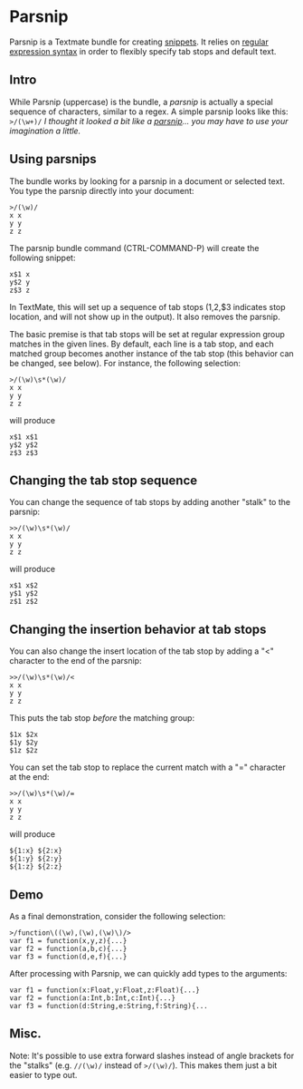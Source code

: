 # Parsnip #

Parsnip is a Textmate bundle for creating [snippets](http://manual.macromates.com/en/snippets).  It relies on [regular expression syntax](http://www.regular-expressions.info/reference.html) in order to flexibly specify tab stops and default text.
## Intro ##

While Parsnip (uppercase) is the bundle, a *parsnip* is actually a special sequence of characters, similar to a regex. A simple parsnip looks like this:
`>/(\w+)/`
*I thought it looked a bit like a [parsnip](http://en.wikipedia.org/wiki/Parsnip)... you may have to use your imagination a little.*

## Using parsnips ##
The bundle works by looking for a parsnip in a document or selected text. You type the parsnip directly into your document:

	>/(\w)/
	x x
	y y
	z z
	
The parsnip bundle command (CTRL-COMMAND-P) will create the following snippet:

	x$1 x
	y$2 y
	z$3 z


In TextMate, this will set up a sequence of tab stops ($1,$2,$3 indicates stop location, and will not show up in the output). It also removes the parsnip.

The basic premise is that tab stops will be set at regular expression group matches in the given lines.  By default, each line is a tab stop, and each matched group becomes another instance of the tab stop (this behavior can be changed, see below).  For instance, the following selection:

	>/(\w)\s*(\w)/
	x x
	y y 
	z z

will produce


	x$1 x$1
	y$2 y$2 
	z$3 z$3

## Changing the tab stop sequence ##
You can change the sequence of tab stops by adding another "stalk" to the parsnip:

	>>/(\w)\s*(\w)/
	x x
	y y 
	z z

will produce


	x$1 x$2
	y$1 y$2 
	z$1 z$2


## Changing the insertion behavior at tab stops ##
You can also change the insert location of the tab stop by adding a "<" character to the end of the parsnip:

	>>/(\w)\s*(\w)/<
	x x
	y y 
	z z

This puts the tab stop *before* the matching group:


	$1x $2x
	$1y $2y 
	$1z $2z

You can set the tab stop to replace the current match with a "=" character at the end:

	>>/(\w)\s*(\w)/=
	x x
	y y 
	z z

will produce


	${1:x} ${2:x}
	${1:y} ${2:y} 
	${1:z} ${2:z}

## Demo ##
As a final demonstration, consider the following selection:

	>/function\((\w),(\w),(\w)\)/>
	var f1 = function(x,y,z){...}
	var f2 = function(a,b,c){...}
	var f3 = function(d,e,f){...}

After processing with Parsnip, we can quickly add types to the arguments:


	var f1 = function(x:Float,y:Float,z:Float){...}
	var f2 = function(a:Int,b:Int,c:Int){...}
	var f3 = function(d:String,e:String,f:String){...

## Misc. ##
Note: It's possible to use extra forward slashes instead of angle brackets for the "stalks" (e.g. `//(\w)/` instead of `>/(\w)/`).  This makes them just a bit easier to type out.




